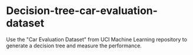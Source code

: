 # Decision-tree-car-evaluation-dataset
Use the "Car Evaluation Dataset" from UCI Machine Learning repository to generate a  decision tree and measure the performance. 
